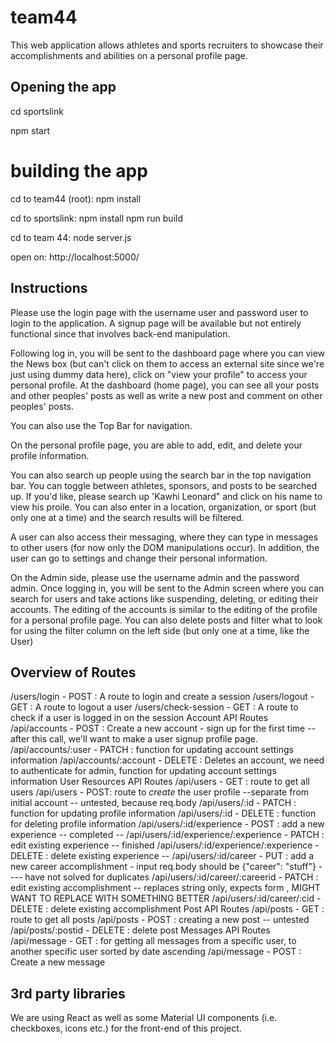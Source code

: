 # team44
This web application allows athletes and sports recruiters to showcase their accomplishments and abilities on a personal profile page. 
## Opening the app
cd sportslink

npm start

# building the app
cd to team44 (root):   npm install  

cd to sportslink:   npm install
                    npm run build

cd to team 44:      node server.js

open on:            http://localhost:5000/


## Instructions
Please use the login page with the username user and password user to login to the application. A signup page will be available
but not entirely functional since that involves back-end manipulation.

Following log in, you will be sent to the dashboard page where you can view the News box (but can't click on them to access
an external site since we're just using dummy data here), click on "view your profile" to access your personal profile.
At the dashboard (home page), you can see all your posts and other peoples' posts as well as write a new post and comment on 
other peoples' posts. 

You can also use the Top Bar for navigation.

On the personal profile page, you are able to add, edit, and delete your profile information.

You can also search up people using the search bar in the top navigation bar. You can toggle between athletes, sponsors, and posts
to be searched up. If you'd like, please search up 'Kawhi Leonard" and click on his name to view his proile.
You can also enter in a location, organization, or sport (but only one at a time) and the search results will be filtered.

A user can also access their messaging, where they can type in messages to other users (for now only the DOM manipulations occur).
In addition, the user can go to settings and change their personal information.

On the Admin side, please use the username admin and the password admin. Once logging in, you will be sent to the Admin screen where you can search for users and take actions like suspending, deleting, or editing their accounts. The editing of the accounts is similar
to the editing of the profile for a personal profile page. You can also delete posts and filter what to look for using the filter column on the left side (but only one at a time, like the User)

## Overview of Routes
/users/login - POST : A route to login and create a session
/users/logout - GET : A route to logout a user
/users/check-session - GET : A route to check if a user is logged in on the session
Account API Routes
/api/accounts - POST : Create a new account - sign up for the first time -- after this call, we'll want to make a user signup profile page.
/api/accounts/:user - PATCH : function for updating account settings information
/api/accounts/:account - DELETE : Deletes an account, we need to authenticate for admin, function for updating account settings information
User Resources API Routes
/api/users - GET : route to get all users
/api/users - POST: route to *create* the user profile --separate from initial account -- untested, because req.body 
/api/users/:id - PATCH : function for updating profile information
/api/users/:id - DELETE : function for deleting profile information
/api/users/:id/experience - POST : add a new experience -- completed --
/api/users/:id/experience/:experience - PATCH : edit existing experience -- finished
/api/users/:id/experience/:experience - DELETE : delete existing experience --
/api/users/:id/career - PUT : add a new career accomplishment - input req.body should be {"career": "stuff"} ---- have not solved for duplicates
/api/users/:id/career/:careerid - PATCH : edit existing accomplishment -- replaces string only, expects form , MIGHT WANT TO REPLACE WITH SOMETHING BETTER
/api/users/:id/career/:cid - DELETE : delete existing accomplishment
Post API Routes
/api/posts - GET : route to get all posts
/api/posts - POST : creating a new post -- untested
/api/posts/:postid - DELETE : delete post
Messages API Routes
/api/message - GET : for getting all messages from a specific user, to another specific user sorted by date ascending
/api/message - POST : Create a new message

## 3rd party libraries
We are using React as well as some Material UI components (i.e. checkboxes, icons etc.) for the front-end of this project.